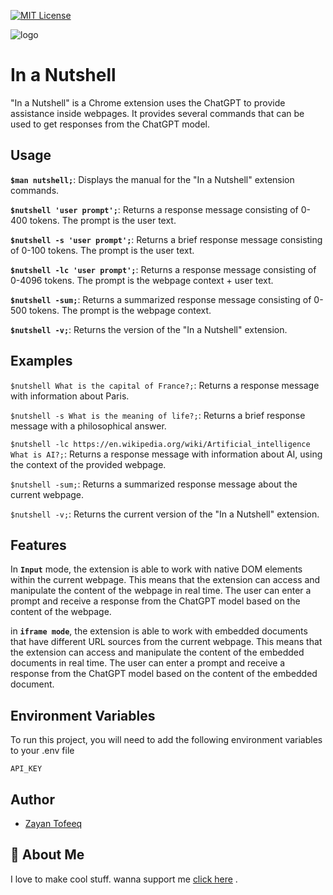 

[![MIT License](https://img.shields.io/badge/License-MIT-green.svg)](https://choosealicense.com/licenses/mit/)




![logo](https://github.com/Zayant21/inanutshell/blob/master/nutshell.png?raw=true)
# In a Nutshell

"In a Nutshell" is a Chrome extension uses the ChatGPT to provide assistance inside webpages. It provides several commands that can be used to get responses from the ChatGPT model.

## Usage

**```$man nutshell;```**: Displays the manual for the "In a Nutshell" extension commands.

**```$nutshell 'user prompt';```**: Returns a response message consisting of 0-400 tokens. The prompt is the user text.

**```$nutshell -s 'user prompt';```**: Returns a brief response message consisting of 0-100 tokens. The prompt is the user text.

**```$nutshell -lc 'user prompt';```**: Returns a response message consisting of 0-4096 tokens. The prompt is the webpage context + user text.

**```$nutshell -sum;```**: Returns a summarized response message consisting of 0-500 tokens. The prompt is the webpage context.

**```$nutshell -v;```**: Returns the version of the "In a Nutshell" extension.

## Examples
```$nutshell What is the capital of France?;```: Returns a response message with information about Paris.

```$nutshell -s What is the meaning of life?;```: Returns a brief response message with a philosophical answer.

```$nutshell -lc https://en.wikipedia.org/wiki/Artificial_intelligence What is AI?;```: Returns a response message with information about AI, using the context of the provided webpage.

```$nutshell -sum;```: Returns a summarized response message about the current webpage.

```$nutshell -v;```: Returns the current version of the "In a Nutshell" extension.
## Features
In **```Input```** mode, the extension is able to work with native DOM elements within the current webpage. This means that the extension can access and manipulate the content of the webpage in real time. The user can enter a prompt and receive a response from the ChatGPT model based on the content of the webpage.

in **```iframe mode```**, the extension is able to work with embedded documents that have different URL sources from the current webpage. This means that the extension can access and manipulate the content of the embedded documents in real time. The user can enter a prompt and receive a response from the ChatGPT model based on the content of the embedded document.

## Environment Variables

To run this project, you will need to add the following environment variables to your .env file

`API_KEY`


## Author
- [Zayan Tofeeq](https://www.github.com/Zayant21)
## 🚀 About Me
I love to make cool stuff. wanna support me [click here](https://www.youtube.com/watch?v=dQw4w9WgXcQ&ab_channel=RickAstley) .
